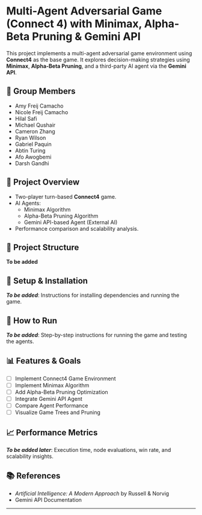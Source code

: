 # Multi-Agent Adversarial Game (Connect 4) with Minimax, Alpha-Beta Pruning & Gemini API

This project implements a multi-agent adversarial game environment using **Connect4** as the base game. It explores decision-making strategies using **Minimax**, **Alpha-Beta Pruning**, and a third-party AI agent via the **Gemini API**.

## 👥 Group Members
- Amy Freij Camacho
- Nicole Freij Camacho
- Hilal Safi
- Michael Qushair
- Cameron Zhang
- Ryan Wilson
- Gabriel Paquin
- Abtin Turing
- Afo Awogbemi
- Darsh Gandhi

## 📌 Project Overview

- Two-player turn-based **Connect4** game.
- AI Agents:
  - Minimax Algorithm
  - Alpha-Beta Pruning Algorithm
  - Gemini API-based Agent (External AI)
- Performance comparison and scalability analysis.

## 📁 Project Structure

**To be added**

## 🔧 Setup & Installation

_**To be added**_: Instructions for installing dependencies and running the game.

## 🚀 How to Run

_**To be added**_: Step-by-step instructions for running the game and testing the agents.

## 📊 Features & Goals

- [ ] Implement Connect4 Game Environment  
- [ ] Implement Minimax Algorithm  
- [ ] Add Alpha-Beta Pruning Optimization  
- [ ] Integrate Gemini API Agent  
- [ ] Compare Agent Performance  
- [ ] Visualize Game Trees and Pruning  

## 📈 Performance Metrics

_**To be added later**_: Execution time, node evaluations, win rate, and scalability insights.

## 📚 References

- _Artificial Intelligence: A Modern Approach_ by Russell & Norvig  
- Gemini API Documentation  

---
